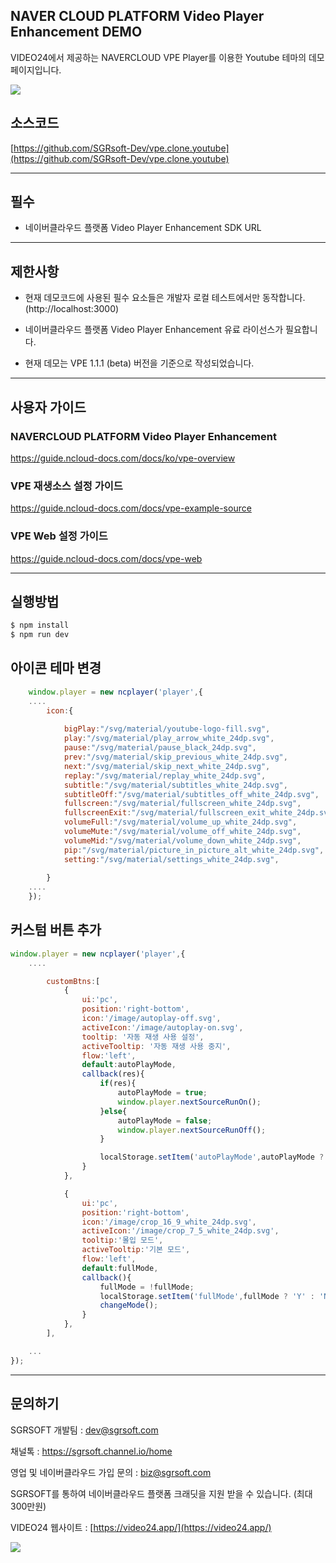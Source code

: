 ## NAVER CLOUD PLATFORM Video Player Enhancement DEMO

VIDEO24에서 제공하는 NAVERCLOUD VPE Player를 이용한 Youtube 테마의 데모 페이지입니다.

![](https://nnbkegvqsbcu5297614.cdn.ntruss.com/profile/202309/4232fdfa6edcc1698be53634fb7b5cc3.png)



## 소스코드
[https://github.com/SGRsoft-Dev/vpe.clone.youtube](https://github.com/SGRsoft-Dev/vpe.clone.youtube)


*** 


## 필수
- 네이버클라우드 플랫폼 Video Player Enhancement SDK URL 

***

## 제한사항

- 현재 데모코드에 사용된 필수 요소들은 개발자 로컬 테스트에서만 동작합니다. (http://localhost:3000)

- 네이버클라우드 플랫폼 Video Player Enhancement 유료 라이선스가 필요합니다.
- 현재 데모는 VPE 1.1.1 (beta) 버전을 기준으로 작성되었습니다.
***


## 사용자 가이드
### NAVERCLOUD PLATFORM Video Player Enhancement
https://guide.ncloud-docs.com/docs/ko/vpe-overview

### VPE 재생소스 설정 가이드
https://guide.ncloud-docs.com/docs/vpe-example-source

### VPE Web 설정 가이드
https://guide.ncloud-docs.com/docs/vpe-web

***


## 실행방법

```bash
$ npm install
$ npm run dev
```

## 아이콘 테마 변경

```javascript
    window.player = new ncplayer('player',{
    ....
        icon:{
    
            bigPlay:"/svg/material/youtube-logo-fill.svg",
            play:"/svg/material/play_arrow_white_24dp.svg",
            pause:"/svg/material/pause_black_24dp.svg",
            prev:"/svg/material/skip_previous_white_24dp.svg",
            next:"/svg/material/skip_next_white_24dp.svg",
            replay:"/svg/material/replay_white_24dp.svg",
            subtitle:"/svg/material/subtitles_white_24dp.svg",
            subtitleOff:"/svg/material/subtitles_off_white_24dp.svg",
            fullscreen:"/svg/material/fullscreen_white_24dp.svg",
            fullscreenExit:"/svg/material/fullscreen_exit_white_24dp.svg",
            volumeFull:"/svg/material/volume_up_white_24dp.svg",
            volumeMute:"/svg/material/volume_off_white_24dp.svg",
            volumeMid:"/svg/material/volume_down_white_24dp.svg",
            pip:"/svg/material/picture_in_picture_alt_white_24dp.svg",
            setting:"/svg/material/settings_white_24dp.svg",
    
        }
    ....
    });

```


## 커스텀 버튼 추가

```javascript
window.player = new ncplayer('player',{
    ....

        customBtns:[
            {
                ui:'pc',
                position:'right-bottom',
                icon:'/image/autoplay-off.svg',
                activeIcon:'/image/autoplay-on.svg',
                tooltip: '자동 재생 사용 설정',
                activeTooltip: '자동 재생 사용 중지',
                flow:'left',
                default:autoPlayMode,
                callback(res){
                    if(res){
                        autoPlayMode = true;
                        window.player.nextSourceRunOn();
                    }else{
                        autoPlayMode = false;
                        window.player.nextSourceRunOff();
                    }

                    localStorage.setItem('autoPlayMode',autoPlayMode ? 'Y' : 'N');
                }
            },

            {
                ui:'pc',
                position:'right-bottom',
                icon:'/image/crop_16_9_white_24dp.svg',
                activeIcon:'/image/crop_7_5_white_24dp.svg',
                tooltip:'몰입 모드',
                activeTooltip:'기본 모드',
                flow:'left',
                default:fullMode,
                callback(){
                    fullMode = !fullMode;
                    localStorage.setItem('fullMode',fullMode ? 'Y' : 'N');
                    changeMode();
                }
            },
        ],

    ...
});

```

***


## 문의하기


SGRSOFT 개발팀  : dev@sgrsoft.com

채널톡 : https://sgrsoft.channel.io/home

영업 및 네이버클라우드 가입 문의 : biz@sgrsoft.com

SGRSOFT를 통하여 네이버클라우드 플랫폼 크래딧을 지원 받을 수 있습니다. (최대 300만원)


VIDEO24 웹사이트 :
[https://video24.app/](https://video24.app/)

![](https://nnbkegvqsbcu5297614.cdn.ntruss.com/profile/202310/4f8b9055fd11fe2a1595586c52a7ec29.png)


